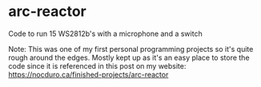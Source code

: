 # arc-reactor
Code to run 15 WS2812b's with a microphone and a switch

Note: This was one of my first personal programming projects so it's quite rough around the edges. Mostly kept up as it's an easy place
to store the code since it is referenced in this post on my website: https://nocduro.ca/finished-projects/arc-reactor
